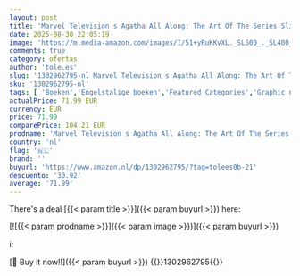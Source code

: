```yaml
---
layout: post
title: 'Marvel Television s Agatha All Along: The Art Of The Series Slipcase'
date: 2025-08-30 22:05:19
image: 'https://m.media-amazon.com/images/I/51+yRuKKvXL._SL500_._SL400_.jpg'
comments: true
category: ofertas
author: 'tole.es'
slug: '1302962795-nl Marvel Television s Agatha All Along: The Art Of The...'
sku: '1302962795-nl'
tags: [ 'Boeken','Engelstalige boeken','Featured Categories','Graphic novels met tie-ins media','Graphic novels sciencefiction','Graphic novels superhelden','Kunst & fotografie','Podiumkunsten','Sciencefiction, fantasy & horror voor tv','Stripboeken & graphic novels','Stripboeken, manga & graphic novels','Televisie','Televisiegenres','Tv-drama','🇳🇱', ]
actualPrice: 71.99 EUR
currency: EUR
price: 71.99
comparePrice: 104.21 EUR
prodname: 'Marvel Television s Agatha All Along: The Art Of The Series Slipcase'
country: 'nl'
flag: '🇳🇱'
brand: ''
buyurl: 'https://www.amazon.nl/dp/1302962795/?tag=tolees0b-21'
descuento: '30.92'
average: '71.99'
---
```


There's a deal [{{< param title >}}]({{< param buyurl >}})  here:

[![{{< param prodname >}}]({{< param image >}})]({{< param buyurl >}})

ℹ️:


[🛒 Buy it now!!]({{< param buyurl >}})
{{<world>}}1302962795{{</world>}}
